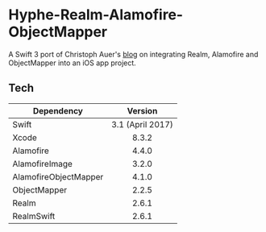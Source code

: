 # Hyphe-Realm-Alamofire-ObjectMapper

A Swift 3 port of Christoph Auer's [blog](https://blog.hyphe.me/realm-and-alamofire-in-a-effective-harmony/) on integrating Realm, Alamofire and ObjectMapper into an iOS app project. 

## Tech

| Dependency            | Version          |
| --------------------- |:----------------:|
| Swift                 | 3.1 (April 2017) |
| Xcode                 | 8.3.2            |
| Alamofire             | 4.4.0            |
| AlamofireImage        | 3.2.0            |
| AlamofireObjectMapper | 4.1.0            |
| ObjectMapper          | 2.2.5            |
| Realm                 | 2.6.1            |
| RealmSwift            | 2.6.1            |
